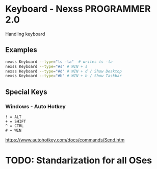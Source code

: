 # Keyboard - Nexss PROGRAMMER 2.0

Handling keyboard

## Examples

```sh
nexss Keyboard --type="ls -la"  # writes ls -la
nexss Keyboard --type="#s" # WIN + s
nexss Keyboard --type="#d" # WIN + d / Show Desktop
nexss Keyboard --type="#b" # WIN + b / Show Taskbar

```

## Special Keys

### Windows - Auto Hotkey

```ahk
! = ALT
+ = SHIFT
^ = CTRL
# = WIN
```

<https://www.autohotkey.com/docs/commands/Send.htm>

# TODO: Standarization for all OSes

